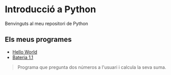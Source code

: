 # Introducció a Python

Benvinguts al meu repositori de Python


## Els meus programes

- [Hello World](HelloWorld.py)
- [Bateria 1.1](Bateria1.1.py)
> Programa que pregunta dos números a l'usuari i calcula la seva suma.
